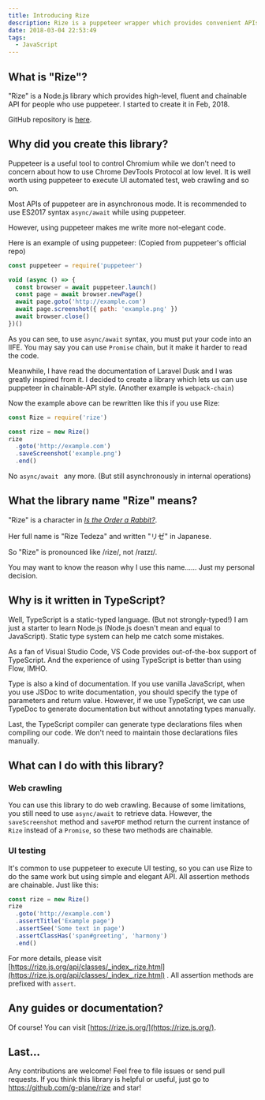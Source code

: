 ```yaml
---
title: Introducing Rize
description: Rize is a puppeteer wrapper which provides convenient APIs.
date: 2018-03-04 22:53:49
tags:
  - JavaScript
---
```


## What is "Rize"?

"Rize" is a Node.js library which provides high-level, fluent and chainable API for people who use puppeteer. I started to create it in Feb, 2018.

GitHub repository is [here](https://github.com/g-plane/rize/).

## Why did you create this library?

Puppeteer is a useful tool to control Chromium while we don't need to concern about how to use Chrome DevTools Protocol at low level. It is well worth using puppeteer to execute UI automated test, web crawling and so on.

Most APIs of puppeteer are in asynchronous mode. It is recommended to use ES2017 syntax `async/await` while using puppeteer.

However, using puppeteer makes me write more not-elegant code.

Here is an example of using puppeteer: (Copied from puppeteer's official repo)

```javascript
const puppeteer = require('puppeteer')

void (async () => {
  const browser = await puppeteer.launch()
  const page = await browser.newPage()
  await page.goto('http://example.com')
  await page.screenshot({ path: 'example.png' })
  await browser.close()
})()
```

As you can see, to use `async/await` syntax, you must put your code into an IIFE. You may say you can use `Promise` chain, but it make it harder to read the code.

Meanwhile, I have read the documentation of Laravel Dusk and I was greatly inspired from it. I decided to create a library which lets us can use puppeteer in chainable-API style. (Another example is `webpack-chain`)

Now the example above can be rewritten like this if you use Rize:

```javascript
const Rize = require('rize')

const rize = new Rize()
rize
  .goto('http://example.com')
  .saveScreenshot('example.png')
  .end()
```

No `async/await ` any more. (But still asynchronously in internal operations)

## What the library name "Rize" means?

"Rize" is a character in [*Is the Order a Rabbit?*](https://en.wikipedia.org/wiki/Is_the_Order_a_Rabbit%3F).

Her full name is "Rize Tedeza" and written "リゼ" in Japanese.

So "Rize" is pronounced like /ɾize/, not /raɪzɪ/.

You may want to know the reason why I use this name…… Just my personal decision.

## Why is it written in TypeScript?

Well, TypeScript is a static-typed language. (But not strongly-typed!) I am just a starter to learn Node.js (Node.js doesn't mean and equal to JavaScript). Static type system can help me catch some mistakes.

As a fan of Visual Studio Code, VS Code provides out-of-the-box support of TypeScript. And the experience of using TypeScript is better than using Flow, IMHO.

Type is also a kind of documentation. If you use vanilla JavaScript, when you use JSDoc to write documentation, you should specify the type of parameters and return value. However, if we use TypeScript, we can use TypeDoc to generate documentation but without annotating types manually.

Last, the TypeScript compiler can generate type declarations files when compiling our code. We don't need to maintain those declarations files manually.

## What can I do with this library?

### Web crawling

You can use this library to do web crawling. Because of some limitations, you still need to use `async/await` to retrieve data. However, the `saveScreenshot` method and `savePDF` method return the current instance of `Rize` instead of a `Promise`, so these two methods are chainable.

### UI testing

It's common to use puppeteer to execute UI testing, so you can use Rize to do the same work but using simple and elegant API. All assertion methods are chainable. Just like this:

```javascript
const rize = new Rize()
rize
  .goto('http://example.com')
  .assertTitle('Example page')
  .assertSee('Some text in page')
  .assertClassHas('span#greeting', 'harmony')
  .end()
```

For more details, please visit [https://rize.js.org/api/classes/_index_.rize.html](https://rize.js.org/api/classes/_index_.rize.html) . All assertion methods are prefixed with `assert`.

## Any guides or documentation?

Of course! You can visit [https://rize.js.org/](https://rize.js.org/).

## Last...

Any contributions are welcome! Feel free to file issues or send pull requests. If you think this library is helpful or useful, just go to https://github.com/g-plane/rize and star!
